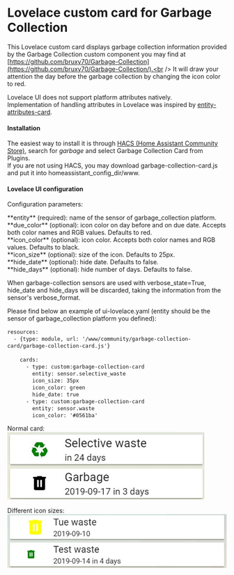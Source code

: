 # Lovelace custom card for Garbage Collection

This Lovelace custom card displays garbage collection information provided by
the Garbage Collection custom component you may find at
[https://github.com/bruxy70/Garbage-Collection](https://github.com/bruxy70/Garbage-Collection/).<br />
It will draw your attention the day before the garbage collection by changing the icon color to red.

Lovelace UI does not support platform attributes natively.<br />
Implementation of handling attributes in Lovelace was inspired by [entity-attributes-card](https://github.com/custom-cards/entity-attributes-card).

#### Installation
The easiest way to install it is through [HACS (Home Assistant Community Store)](https://custom-components.github.io/hacs/),
search for <i>garbage</i> and select Garbage Collection Card from Plugins.<br />
If you are not using HACS, you may download garbage-collection-card.js and put it into homeassistant_config_dir/www.<br />

#### Lovelace UI configuration
Configuration parameters:<br />
<p>
**entity** (required): name of the sensor of garbage_collection platform.<br />
**due_color** (optional): icon color on day before and on due date. Accepts both color names and RGB values. Defaults to red.<br />
**icon_color** (optional): icon color. Accepts both color names and RGB values. Defaults to black.<br />
**icon_size** (optional): size of the icon. Defaults to 25px.<br />
**hide_date** (optional): hide date. Defaults to false.<br />
**hide_days** (optional): hide number of days. Defaults to false.<br />
<p>
When garbage-collection sensors are used with verbose_state=True, hide_date and hide_days will be discarded,
taking the information from the sensor's verbose_format.
<p>
Please find below an example of ui-lovelace.yaml (entity should be the sensor of garbage_collection platform you defined):

```
resources:
  - {type: module, url: '/www/community/garbage-collection-card/garbage-collection-card.js'}

    cards:
      - type: custom:garbage-collection-card
        entity: sensor.selective_waste
        icon_size: 35px
        icon_color: green
        hide_date: true
      - type: custom:garbage-collection-card
        entity: sensor.waste
        icon_color: '#0561ba'
```

Normal card:<br />
![Garbage Collection card example](garbage_collection_lovelace.jpg)

Different icon sizes:<br />
![Different icon sizes](garbage_collection_difsize.jpg)


